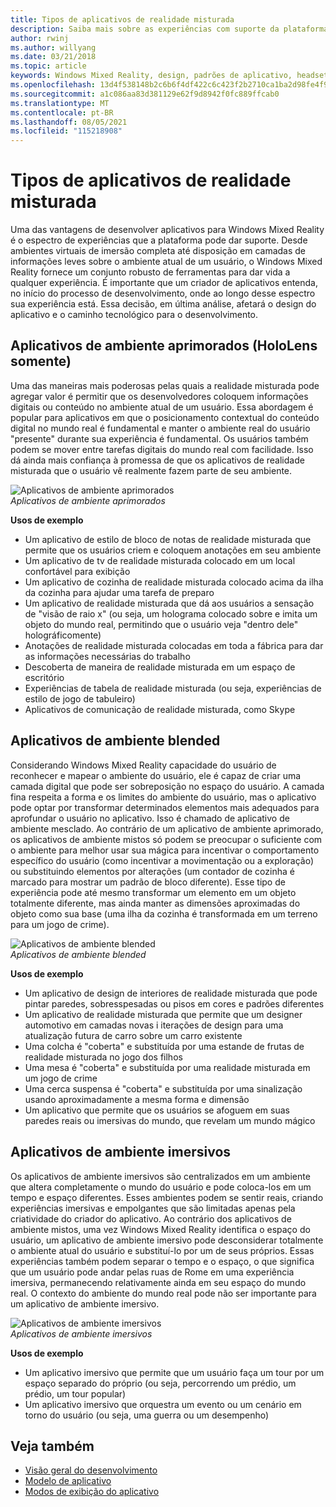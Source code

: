 ```yaml
---
title: Tipos de aplicativos de realidade misturada
description: Saiba mais sobre as experiências com suporte da plataforma de Realidade Misturada, desde ambientes imersivos até camadas de informações leves sobre o ambiente de um usuário.
author: rwinj
ms.author: willyang
ms.date: 03/21/2018
ms.topic: article
keywords: Windows Mixed Reality, design, padrões de aplicativo, headset de realidade misturada, headset de realidade misturada do Windows, headset de realidade virtual, HoloLens
ms.openlocfilehash: 13d4f538148b2c6b6f4df422c6c423f2b2710ca1ba2d98fe4f952c14284035f8
ms.sourcegitcommit: a1c086aa83d381129e62f9d8942f0fc889ffcab0
ms.translationtype: MT
ms.contentlocale: pt-BR
ms.lasthandoff: 08/05/2021
ms.locfileid: "115218908"
---
```

# <a name="types-of-mixed-reality-apps"></a>Tipos de aplicativos de realidade misturada

Uma das vantagens de desenvolver aplicativos para Windows Mixed Reality é o espectro de experiências que a plataforma pode dar suporte. Desde ambientes virtuais de imersão completa até disposição em camadas de informações leves sobre o ambiente atual de um usuário, o Windows Mixed Reality fornece um conjunto robusto de ferramentas para dar vida a qualquer experiência. É importante que um criador de aplicativos entenda, no início do processo de desenvolvimento, onde ao longo desse espectro sua experiência está. Essa decisão, em última análise, afetará o design do aplicativo e o caminho tecnológico para o desenvolvimento.

## <a name="enhanced-environment-apps-hololens-only"></a>Aplicativos de ambiente aprimorados (HoloLens somente)

Uma das maneiras mais poderosas pelas quais a realidade misturada pode agregar valor é permitir que os desenvolvedores coloquem informações digitais ou conteúdo no ambiente atual de um usuário. Essa abordagem é popular para aplicativos em que o posicionamento contextual do conteúdo digital no mundo real é fundamental e manter o ambiente real do usuário "presente" durante sua experiência é fundamental. Os usuários também podem se mover entre tarefas digitais do mundo real com facilidade. Isso dá ainda mais confiança à promessa de que os aplicativos de realidade misturada que o usuário vê realmente fazem parte de seu ambiente.

![Aplicativos de ambiente aprimorados](images/enhancedenvironmentapps-640px.jpg)<br>
*Aplicativos de ambiente aprimorados*

**Usos de exemplo**
* Um aplicativo de estilo de bloco de notas de realidade misturada que permite que os usuários criem e coloquem anotações em seu ambiente
* Um aplicativo de tv de realidade misturada colocado em um local confortável para exibição
* Um aplicativo de cozinha de realidade misturada colocado acima da ilha da cozinha para ajudar uma tarefa de preparo
* Um aplicativo de realidade misturada que dá aos usuários a sensação de "visão de raio x" (ou seja, um holograma colocado sobre e imita um objeto do mundo real, permitindo que o usuário veja "dentro dele" holográficomente)
* Anotações de realidade misturada colocadas em toda a fábrica para dar as informações necessárias do trabalho
* Descoberta de maneira de realidade misturada em um espaço de escritório
* Experiências de tabela de realidade misturada (ou seja, experiências de estilo de jogo de tabuleiro)
* Aplicativos de comunicação de realidade misturada, como Skype

## <a name="blended-environment-apps"></a>Aplicativos de ambiente blended

Considerando Windows Mixed Reality capacidade do usuário de reconhecer e mapear o ambiente do usuário, ele é capaz de criar uma camada digital que pode ser sobreposição no espaço do usuário. A camada fina respeita a forma e os limites do ambiente do usuário, mas o aplicativo pode optar por transformar determinados elementos mais adequados para aprofundar o usuário no aplicativo. Isso é chamado de aplicativo de ambiente mesclado. Ao contrário de um aplicativo de ambiente aprimorado, os aplicativos de ambiente mistos só podem se preocupar o suficiente com o ambiente para melhor usar sua mágica para incentivar o comportamento específico do usuário (como incentivar a movimentação ou a exploração) ou substituindo elementos por alterações (um contador de cozinha é marcado para mostrar um padrão de bloco diferente). Esse tipo de experiência pode até mesmo transformar um elemento em um objeto totalmente diferente, mas ainda manter as dimensões aproximadas do objeto como sua base (uma ilha da cozinha é transformada em um terreno para um jogo de crime).

![Aplicativos de ambiente blended](images/blendedenvironmentapps-640px.jpg)<br>
*Aplicativos de ambiente blended*

**Usos de exemplo**
* Um aplicativo de design de interiores de realidade misturada que pode pintar paredes, sobresspesadas ou pisos em cores e padrões diferentes
* Um aplicativo de realidade misturada que permite que um designer automotivo em camadas novas i iterações de design para uma atualização futura de carro sobre um carro existente
* Uma colcha é "coberta" e substituída por uma estande de frutas de realidade misturada no jogo dos filhos
* Uma mesa é "coberta" e substituída por uma realidade misturada em um jogo de crime
* Uma cerca suspensa é "coberta" e substituída por uma sinalização usando aproximadamente a mesma forma e dimensão
* Um aplicativo que permite que os usuários se afoguem em suas paredes reais ou imersivas do mundo, que revelam um mundo mágico

## <a name="immersive-environment-apps"></a>Aplicativos de ambiente imersivos

Os aplicativos de ambiente imersivos são centralizados em um ambiente que altera completamente o mundo do usuário e pode coloca-los em um tempo e espaço diferentes. Esses ambientes podem se sentir reais, criando experiências imersivas e empolgantes que são limitadas apenas pela criatividade do criador do aplicativo. Ao contrário dos aplicativos de ambiente mistos, uma vez Windows Mixed Reality identifica o espaço do usuário, um aplicativo de ambiente imersivo pode desconsiderar totalmente o ambiente atual do usuário e substituí-lo por um de seus próprios. Essas experiências também podem separar o tempo e o espaço, o que significa que um usuário pode andar pelas ruas de Rome em uma experiência imersiva, permanecendo relativamente ainda em seu espaço do mundo real. O contexto do ambiente do mundo real pode não ser importante para um aplicativo de ambiente imersivo.

![Aplicativos de ambiente imersivos](images/windows-mixed-reality-640px.jpg)<br>
*Aplicativos de ambiente imersivos*

**Usos de exemplo**
* Um aplicativo imersivo que permite que um usuário faça um tour por um espaço separado do próprio (ou seja, percorrendo um prédio, um prédio, um tour popular)
* Um aplicativo imersivo que orquestra um evento ou um cenário em torno do usuário (ou seja, uma guerra ou um desempenho)

## <a name="see-also"></a>Veja também

* [Visão geral do desenvolvimento](../develop/development.md)
* [Modelo de aplicativo](app-model.md)
* [Modos de exibição do aplicativo](app-views.md)
